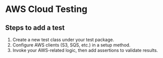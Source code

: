 # AWS Cloud Testing
## Steps to add a test
1. Create a new test class under your test package.  
2. Configure AWS clients (S3, SQS, etc.) in a setup method.  
3. Invoke your AWS-related logic, then add assertions to validate results.
